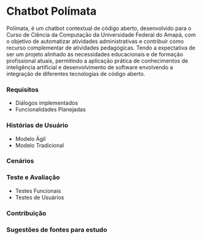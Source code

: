 # Chatbot Polímata
Polímata, é um chatbot contextual de código aberto, desenvolvido para o Curso de Ciência da Computação da Universidade Federal do Amapá, com o objetivo de automatizar atividades administrativas e contribuir como recurso complementar de atividades pedagógicas. Tendo a expectativa de ser um projeto alinhado às necessidades educacionais e de formação profissional atuais, permitindo a aplicação prática de conhecimentos de inteligência artificial e desenvolvimento de software envolvendo a integração de diferentes tecnologias de código aberto.

### Requisitos
* Diálogos implementados
* Funcionalidades Planejadas
### Histórias de Usuário
* Modelo Ágil
* Modelo Tradicional
### Cenários
### Teste e Avaliação
* Testes Funcionais
* Testes de Usuários
### Contribuição
### Sugestões de fontes para estudo


